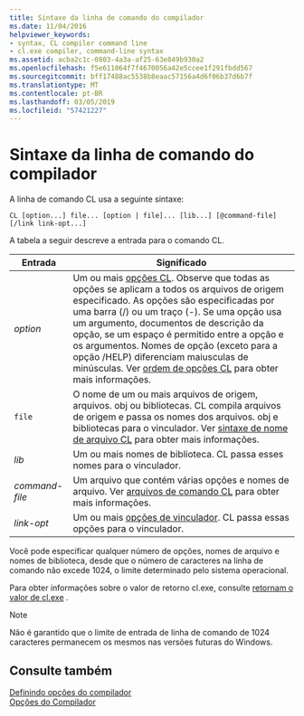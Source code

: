 ```yaml
---
title: Sintaxe da linha de comando do compilador
ms.date: 11/04/2016
helpviewer_keywords:
- syntax, CL compiler command line
- cl.exe compiler, command-line syntax
ms.assetid: acba2c1c-0803-4a3a-af25-63e849b930a2
ms.openlocfilehash: f5e611064f7f4670056a42e5ccee1f291fbdd567
ms.sourcegitcommit: bff17488ac5538b8eaac57156a4d6f06b37d6b7f
ms.translationtype: MT
ms.contentlocale: pt-BR
ms.lasthandoff: 03/05/2019
ms.locfileid: "57421227"
---
```

# <a name="compiler-command-line-syntax"></a>Sintaxe da linha de comando do compilador

A linha de comando CL usa a seguinte sintaxe:

```
CL [option...] file... [option | file]... [lib...] [@command-file] [/link link-opt...]
```

A tabela a seguir descreve a entrada para o comando CL.

|Entrada|Significado|
|-----------|-------------|
|*option*|Um ou mais [opções CL](../../build/reference/compiler-options.md). Observe que todas as opções se aplicam a todos os arquivos de origem especificado. As opções são especificadas por uma barra (/) ou um traço (-). Se uma opção usa um argumento, documentos de descrição da opção, se um espaço é permitido entre a opção e os argumentos. Nomes de opção (exceto para a opção /HELP) diferenciam maiusculas de minúsculas. Ver [ordem de opções CL](../../build/reference/order-of-cl-options.md) para obter mais informações.|
|`file`|O nome de um ou mais arquivos de origem, arquivos. obj ou bibliotecas. CL compila arquivos de origem e passa os nomes dos arquivos. obj e bibliotecas para o vinculador. Ver [sintaxe de nome de arquivo CL](../../build/reference/cl-filename-syntax.md) para obter mais informações.|
|*lib*|Um ou mais nomes de biblioteca. CL passa esses nomes para o vinculador.|
|*command-file*|Um arquivo que contém várias opções e nomes de arquivo. Ver [arquivos de comando CL](../../build/reference/cl-command-files.md) para obter mais informações.|
|*link-opt*|Um ou mais [opções de vinculador](../../build/reference/linker-options.md). CL passa essas opções para o vinculador.|

Você pode especificar qualquer número de opções, nomes de arquivo e nomes de biblioteca, desde que o número de caracteres na linha de comando não excede 1024, o limite determinado pelo sistema operacional.

Para obter informações sobre o valor de retorno cl.exe, consulte [retornam o valor de cl.exe](../../build/reference/return-value-of-cl-exe.md) .

> [!NOTE]
>  Não é garantido que o limite de entrada de linha de comando de 1024 caracteres permanecem os mesmos nas versões futuras do Windows.

## <a name="see-also"></a>Consulte também

[Definindo opções do compilador](../../build/reference/setting-compiler-options.md)<br/>
[Opções do Compilador](../../build/reference/compiler-options.md)
